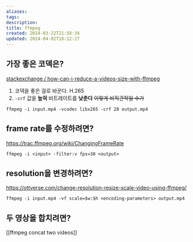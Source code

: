 ```yaml
---
aliases: 
tags: 
description:
title: ffmpeg
created: 2024-03-22T21:58:34
updated: 2024-04-02T18:12:27
---
```


## 가장 좋은 코덱은?

[stackexchange / how-can-i-reduce-a-videos-size-with-ffmpeg](https://unix.stackexchange.com/questions/28803/how-can-i-reduce-a-videos-size-with-ffmpeg)

1. 코덱을 좋은 걸로 바꾼다. H.265
2. `-crf` 값을 **높혀** 비트레이트를 **낮춘다** ~~이렇게 비직관적일 수가~~

```
ffmpeg -i input.mp4 -vcodec libx265 -crf 28 output.mp4
```

## frame rate를 수정하려면?

<https://trac.ffmpeg.org/wiki/ChangingFrameRate>

```
ffmpeg -i <input> -filter:v fps=30 <output>
```

## resolution을 변경하려면?

<https://ottverse.com/change-resolution-resize-scale-video-using-ffmpeg/>

```
ffmpeg -i input.mp4 -vf scale=$w:$h <encoding-parameters> output.mp4
```

## 두 영상을 합치려면?

[[ffmpeg concat two videos]]

